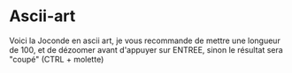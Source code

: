 # Ascii-art

Voici la Joconde en ascii art, je vous recommande de mettre une longueur de 100, et de dézoomer avant d'appuyer sur ENTREE, sinon le résultat sera "coupé" (CTRL + molette)
